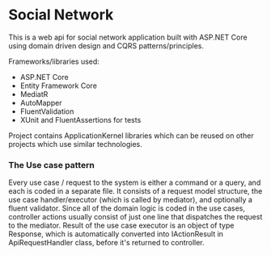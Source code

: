 # Social Network

This is a web api for social network application built with ASP.NET Core using domain driven design and CQRS patterns/principles.

Frameworks/libraries used:
* ASP.NET Core
* Entity Framework Core
* MediatR
* AutoMapper
* FluentValidation
* XUnit and FluentAssertions for tests

Project contains ApplicationKernel libraries which can be reused on other projects which use similar technologies.

### The Use case pattern
Every use case / request to the system is either a command or a query, and each is coded in a separate file. It consists of a request model structure, the use case handler/executor (which is called by mediator), and optionally a fluent validator.
Since all of the domain logic is coded in the use cases, controller actions usually consist of just one line that dispatches the request to the mediator.
Result of the use case executor is an object of type Response, which is automatically converted into IActionResult in ApiRequestHandler class, before it's returned to controller.
